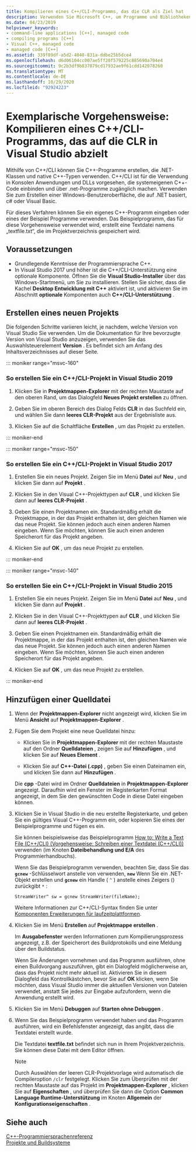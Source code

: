 ```yaml
---
title: Kompilieren eines C++/CLI-Programms, das die CLR als Ziel hat
description: Verwenden Sie Microsoft C++, um Programme und Bibliotheken zu erstellen, die systemeigenen C++-Code und .net-Programme verbinden können.
ms.date: 04/23/2019
helpviewer_keywords:
- command-line applications [C++], managed code
- compiling programs [C++]
- Visual C++, managed code
- managed code [C++]
ms.assetid: 339f89df-a5d2-4040-831a-ddbe25b5dce4
ms.openlocfilehash: d6d06104cc007ae5ff20f579225c885690a704e4
ms.sourcegitcommit: 9c2b3df9b837879cd17932ae9f61cdd142078260
ms.translationtype: MT
ms.contentlocale: de-DE
ms.lasthandoff: 10/29/2020
ms.locfileid: "92924223"
---
```

# <a name="walkthrough-compile-a-ccli-program-that-targets-the-clr-in-visual-studio"></a>Exemplarische Vorgehensweise: Kompilieren eines C++/CLI-Programms, das auf die CLR in Visual Studio abzielt

Mithilfe von C++/CLI können Sie C++-Programme erstellen, die .NET-Klassen und native C++-Typen verwenden. C++/CLI ist für die Verwendung in Konsolen Anwendungen und DLLs vorgesehen, die systemeigenen C++-Code einbinden und über .net-Programme zugänglich machen. Verwenden Sie zum Erstellen einer Windows-Benutzeroberfläche, die auf .NET basiert, c# oder Visual Basic.

Für dieses Verfahren können Sie ein eigenes C++-Programm eingeben oder eines der Beispiel Programme verwenden. Das Beispielprogramm, das für diese Vorgehensweise verwendet wird, erstellt eine Textdatei namens „textfile.txt“, die im Projektverzeichnis gespeichert wird.

## <a name="prerequisites"></a>Voraussetzungen

- Grundlegende Kenntnisse der Programmiersprache C++.
- In Visual Studio 2017 und höher ist die C++/CLI-Unterstützung eine optionale Komponente. Öffnen Sie die **Visual Studio-Installer** über das Windows-Startmenü, um Sie zu installieren. Stellen Sie sicher, dass die Kachel **Desktop Entwicklung mit C++** aktiviert ist, und aktivieren Sie im Abschnitt **optionale** Komponenten auch **C++/CLI-Unterstützung** .

## <a name="create-a-new-project"></a>Erstellen eines neuen Projekts

Die folgenden Schritte variieren leicht, je nachdem, welche Version von Visual Studio Sie verwenden. Um die Dokumentation für Ihre bevorzugte Version von Visual Studio anzuzeigen, verwenden Sie das Auswahlsteuerelement **Version** . Es befindet sich am Anfang des Inhaltsverzeichnisses auf dieser Seite.

::: moniker range="msvc-160"

### <a name="to-create-a-ccli-project-in-visual-studio-2019"></a>So erstellen Sie ein C++/CLI-Projekt in Visual Studio 2019

1. Klicken Sie in **Projektmappen-Explorer** mit der rechten Maustaste auf den oberen Rand, um das Dialogfeld **Neues Projekt erstellen** zu öffnen.

1. Geben Sie im oberen Bereich des Dialog Felds **CLR** in das Suchfeld ein, und wählen Sie dann **leeres CLR-Projekt** aus der Ergebnisliste aus.

1. Klicken Sie auf die Schaltfläche **Erstellen** , um das Projekt zu erstellen.

::: moniker-end

::: moniker range="msvc-150"

### <a name="to-create-a-ccli-project-in-visual-studio-2017"></a>So erstellen Sie ein C++/CLI-Projekt in Visual Studio 2017

1. Erstellen Sie ein neues Projekt. Zeigen Sie im Menü **Datei** auf **Neu** , und klicken Sie dann auf **Projekt** .

1. Klicken Sie in den Visual C++-Projekttypen auf **CLR** , und klicken Sie dann auf **leeres CLR-Projekt** .

1. Geben Sie einen Projektnamen ein. Standardmäßig erhält die Projektmappe, in der das Projekt enthalten ist, den gleichen Namen wie das neue Projekt. Sie können jedoch auch einen anderen Namen eingeben. Wenn Sie möchten, können Sie auch einen anderen Speicherort für das Projekt angeben.

1. Klicken Sie auf **OK** , um das neue Projekt zu erstellen.

::: moniker-end

::: moniker range="msvc-140"

### <a name="to-create-a-ccli-project-in-visual-studio-2015"></a>So erstellen Sie ein C++/CLI-Projekt in Visual Studio 2015

1. Erstellen Sie ein neues Projekt. Zeigen Sie im Menü **Datei** auf **Neu** , und klicken Sie dann auf **Projekt** .

1. Klicken Sie in den Visual C++-Projekttypen auf **CLR** , und klicken Sie dann auf **leeres CLR-Projekt** .

1. Geben Sie einen Projektnamen ein. Standardmäßig erhält die Projektmappe, in der das Projekt enthalten ist, den gleichen Namen wie das neue Projekt. Sie können jedoch auch einen anderen Namen eingeben. Wenn Sie möchten, können Sie auch einen anderen Speicherort für das Projekt angeben.

1. Klicken Sie auf **OK** , um das neue Projekt zu erstellen.

::: moniker-end

## <a name="add-a-source-file"></a>Hinzufügen einer Quelldatei

1. Wenn der **Projektmappen-Explorer** nicht angezeigt wird, klicken Sie im Menü **Ansicht** auf **Projektmappen-Explorer** .

1. Fügen Sie dem Projekt eine neue Quelldatei hinzu:

   - Klicken Sie in **Projektmappen-Explorer** mit der rechten Maustaste auf den Ordner **Quelldateien** , zeigen Sie auf **Hinzufügen** , und klicken Sie auf **Neues Element** .

   - Klicken Sie auf **C++-Datei (.cpp)** , geben Sie einen Dateinamen ein, und klicken Sie dann auf **Hinzufügen** .

   Die **cpp** -Datei wird im Ordner **Quelldateien** in **Projektmappen-Explorer** angezeigt. Daraufhin wird ein Fenster im Registerkarten Format angezeigt, in dem Sie den gewünschten Code in diese Datei eingeben können.

1. Klicken Sie in Visual Studio in die neu erstellte Registerkarte, und geben Sie ein gültiges Visual C++-Programm ein, oder kopieren Sie eines der Beispielprogramme und fügen es ein.

   Sie können beispielsweise das Beispielprogramm [How to: Write a Text File (C++/CLI) (Vorgehensweise: Schreiben einer Textdatei (C++/CLI))](./file-handling-and-i-o-cpp-cli.md#write_text) verwenden (im Knoten **Dateibehandlung und E/A** des Programmierhandbuchs).

   Wenn Sie das Beispielprogramm verwenden, beachten Sie, dass Sie das **`gcnew`** -Schlüsselwort anstelle von verwenden, **`new`** Wenn Sie ein .NET-Objekt erstellen und **`gcnew`** ein Handle ( `^` ) anstelle eines Zeigers () zurückgibt `*` :

   `StreamWriter^ sw = gcnew StreamWriter(fileName);`

   Weitere Informationen zur C++/CLI-Syntax finden Sie unter [Komponenten Erweiterungen für laufzeitplattformen](../extensions/component-extensions-for-runtime-platforms.md).

1. Klicken Sie im Menü **Erstellen** auf **Projektmappe erstellen** .

   Im **Ausgabefenster** werden Informationen zum Kompilierungsprozess angezeigt, z.B. der Speicherort des Buildprotokolls und eine Meldung über den Buildstatus.

   Wenn Sie Änderungen vornehmen und das Programm ausführen, ohne einen Buildvorgang auszuführen, gibt ein Dialogfeld möglicherweise an, dass das Projekt nicht mehr aktuell ist. Aktivieren Sie in diesem Dialogfeld das Kontrollkästchen, bevor Sie auf **OK** klicken, wenn Sie möchten, dass Visual Studio immer die aktuellen Versionen von Dateien verwendet, anstatt Sie jedes zur Eingabe aufzufordern, wenn die Anwendung erstellt wird.

1. Klicken Sie im Menü **Debuggen** auf **Starten ohne Debuggen** .

1. Wenn Sie das Beispielprogramm verwendet haben und das Programm ausführen, wird ein Befehlsfenster angezeigt, das angibt, dass die Textdatei erstellt wurde.

   Die Textdatei **textfile.txt** befindet sich nun in Ihrem Projektverzeichnis. Sie können diese Datei mit dem Editor öffnen.

   > [!NOTE]
   > Durch Auswählen der leeren CLR-Projektvorlage wird automatisch die Compileroption `/clr` festgelegt. Klicken Sie zum Überprüfen mit der rechten Maustaste auf das Projekt im **Projektmappen-Explorer** , klicken Sie auf **Eigenschaften** , und überprüfen Sie dann die Option **Common Language Runtime-Unterstützung** im Knoten **Allgemein** der **Konfigurationseigenschaften** .

## <a name="see-also"></a>Siehe auch

[C++-Programmiersprachenreferenz](../cpp/cpp-language-reference.md)<br/>
[Projekte und Buildsysteme](../build/projects-and-build-systems-cpp.md)<br/>
